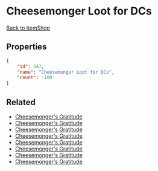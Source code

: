 # Cheesemonger Loot for DCs

<no description available>

[Back to itemShop](../item-shops.md)

## Properties

```json
{
    "id": 547,
    "name": "Cheesemonger Loot for DCs",
    "count": -100
}
```

## Related

- [Cheesemonger's Gratitude](../items/17110-cheesemonger-s-gratitude.md)
- [Cheesemonger's Gratitude](../items/17111-cheesemonger-s-gratitude.md)
- [Cheesemonger's Gratitude](../items/17112-cheesemonger-s-gratitude.md)
- [Cheesemonger's Gratitude](../items/17113-cheesemonger-s-gratitude.md)
- [Cheesemonger's Gratitude](../items/17114-cheesemonger-s-gratitude.md)
- [Cheesemonger's Gratitude](../items/17115-cheesemonger-s-gratitude.md)
- [Cheesemonger's Gratitude](../items/17116-cheesemonger-s-gratitude.md)
- [Cheesemonger's Gratitude](../items/17117-cheesemonger-s-gratitude.md)

